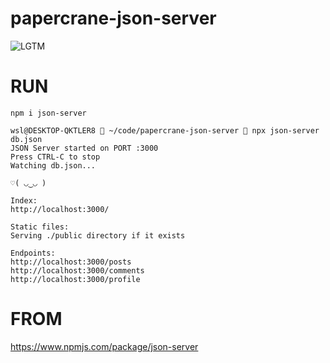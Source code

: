 # papercrane-json-server

![LGTM](https://i.lgtm.fun/2p1c.png)

# RUN
```
npm i json-server

wsl@DESKTOP-QKTLER8  ~/code/papercrane-json-server  npx json-server db.json
JSON Server started on PORT :3000
Press CTRL-C to stop
Watching db.json...

♡( ◡‿◡ )

Index:
http://localhost:3000/

Static files:
Serving ./public directory if it exists

Endpoints:
http://localhost:3000/posts
http://localhost:3000/comments
http://localhost:3000/profile
```

# FROM
https://www.npmjs.com/package/json-server

